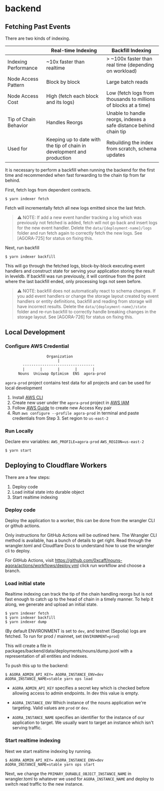 # backend

## Fetching Past Events

There are two kinds of indexing.

|                       | Real-time Indexing                                                     | Backfill Indexing                                                 |
| --------------------- | ---------------------------------------------------------------------- | ----------------------------------------------------------------- |
| Indexing Performance  | ~10x faster than realtime                                              | \> ~100x faster than real time (depending on workload)            |
| Node Access Pattern   | Block by block                                                         | Large batch reads                                                 |
| Node Access Cost      | High (fetch each block and its logs)                                   | Low (fetch logs from thousands to millions of blocks at a time)   |
| Tip of Chain Behavior | Handles Reorgs                                                         | Unable to handle reorgs, indexes a safe distance behind chain tip |
| Used for              | Keeping up to date with the tip of chain in development and production | Rebuilding the index from scratch, schema updates                 |

It is necessary to perform a backfill when running the backend for the first
time and recommended when fast forwarding to the chain tip from far behind.

First, fetch logs from dependent contracts.

```
$ yarn indexer fetch
```

Fetch will incrementally fetch all new logs emitted since the last fetch.

> ⚠️ NOTE: If add a new event handler tracking a log which was previously not
> fetched is added, fetch will not go back and insert logs for the new event
> handler. Delete the `data/{deployment-name}/logs` folder and run fetch again
> to correctly fetch the new logs. See [AGORA-725] for status on fixing this.

Next, run backfill

```
$ yarn indexer backfill
```

This will go through the fetched logs, block-by-block executing event handlers
and construct state for serving your application storing the result in leveldb.
If backfill was run previously, it will continue from the point where the last
backfill ended, only processing logs not seen before.

> ⚠️ NOTE: backfill does not automatically react to schema changes. If you add
> event handlers or change the storage layout created by event handlers or
> entity definitions, backfill and reading from storage will have incorrect
> results. Delete the `data/{deployment-name}/state` folder and re-run backfill
> to correctly handle breaking changes in the storage layout. See [AGORA-726]
> for status on fixing this.

## Local Development

### Configure AWS Credential

```
                   Organization
                        |
        ---------------------------------
        |       |       |       |       |
      Nouns  Uniswap Optimism  ENS  agora-prod
```

`agora-prod` project contains test data for all projects and can be used for local development

1. Install [AWS CLI](https://docs.aws.amazon.com/cli/latest/userguide/getting-started-install.html)
2. Create new user under the `agora-prod` project in [AWS IAM](https://console.aws.amazon.com/iam/)
3. Follow [AWS Guide](https://docs.aws.amazon.com/powershell/latest/userguide/pstools-appendix-sign-up.html) to create new Access Key pair
4. Run `aws configure --profile agora-prod` in terminal and paste credentials from Step 3. Set region to `us-east-2`

### Run Locally

Declare env variables: `AWS_PROFILE=agora-prod` `AWS_REGION=us-east-2`

```
$ yarn start
```

## Deploying to Cloudflare Workers

There are a few steps:

1. Deploy code
2. Load initial state into durable object
3. Start realtime indexing

### Deploy code

Deploy the application to a worker, this can be done from the wrangler CLI or
github actions.

Only instructions for GitHub Actions will be outlined here. The Wrangler CLI
method is available, has a bunch of details to get right. Read through the
wrangler.toml and Cloudflare Docs to understand how to use the wrangler cli to
deploy.

For GitHub Actions,
visit https://github.com/0xcaff/nouns-agora/actions/workflows/deploy.yml click
run workflow and choose a branch.

### Load initial state

Realtime indexing can track the tip of the chain handling reorgs but is not fast
enough to catch up to the head of chain in a timely manner. To help it along, we
generate and upload an initial state.

```
$ yarn indexer fetch
$ yarn indexer backfill
$ yarn indexer dump
```

(By default ENVIRONMENT is set to `dev`, and testnet (Sepolia) logs are fetched. To run for prod / mainnet, set `ENVIRONMENT=prod`)

This will create a file in packages/backend/data/deployments/nouns/dump.jsonl
with a representation of all entities and indexes.

To push this up to the backend:

```
$ AGORA_ADMIN_API_KEY= AGORA_INSTANCE_ENV=dev AGORA_INSTANCE_NAME=stable yarn ops load
```

- `AGORA_ADMIN_API_KEY` specifies a secret key which is checked before allowing
  access to admin endpoints. In dev this value is empty.

- `AGORA_INSTANCE_ENV` Which instance of the nouns application we're targeting.
  Valid values are `prod` or `dev`.

- `AGORA_INSTANCE_NAME` specifies an identifier for the instance of our
  application to target. We usually want to target an instance which isn't
  serving traffic.

### Start realtime indexing

Next we start realtime indexing by running.

```
$ AGORA_ADMIN_API_KEY= AGORA_INSTANCE_ENV=dev AGORA_INSTANCE_NAME=stable yarn ops start
```

Next, we change the `PRIMARY_DURABLE_OBJECT_INSTANCE_NAME` in wrangler.toml to
whatever we used for `AGORA_INSTANCE_NAME` and deploy to switch read traffic to
the new instance.
